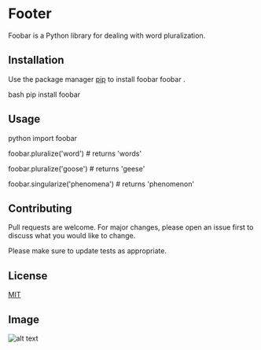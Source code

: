 # Footer
Foobar is a Python library for dealing with word pluralization.

## Installation

Use the package manager [pip](https://pip.pypa.io/en/stable/) to install foobar foobar .

bash
pip install foobar


## Usage
python
import foobar

foobar.pluralize('word') # returns 'words' 

foobar.pluralize('goose') # returns 'geese'

foobar.singularize('phenomena') # returns 'phenomenon'


## Contributing
Pull requests are welcome. For major changes, please open an issue first to discuss what you would like to change.

Please make sure to update tests as appropriate.
## License
[MIT](https://choosealicense.com/licenses/mit/)

## Image
![alt text](https://www.google.com/images/branding/googlelogo/1x/googlelogo_color_272x92dp.png)